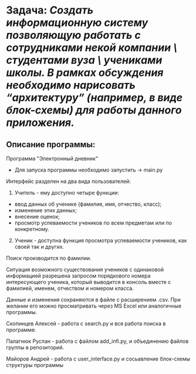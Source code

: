 # Задача: *Создать информационную систему позволяющую работать с сотрудниками некой компании \ студентами вуза \ учениками школы. В рамках обсуждения необходимо нарисовать “архитектуру” (например, в виде блок-схемы) для работы данного приложения.*

## Описание программы:

Программа "Электронный дневник"

- Для запуска программы необходимо запустить -> main.py

Интерфейс разделен на два вида пользователей:
1. Учитель - ему доступно четыре функции:
- ввод данных об ученике (фамилия, имя, отчество, класс);
- изменение этих данных;
- внесение оценок;
- просмотр успеваемости учеников по всем предметам или по конкретному.

2. Ученик - доступна функция просмотра успеваемости учеников, как своей так и других.

Поиск производится по фамилии.

Ситуация возможного существования учеников с одинаковой информацией разрешена запросом порядкового номера интересующего ученика, который выводится в консоль вместе с фамилией, именем, отчеством и номером класса.

Данные и изменения сохраняются в файле с расширением .csv. При желании его можно просматривать через MS Excel или аналогичные программы.

Скопинцев Алексей - работа с search.py и вся работа поиска в программе.

Палагнюк Руслан - работа c файлом add_infi.py, и объединению файлов группы в репозиторий.

Майоров Андрей - работа с user_interface.py и сосьавление блок-схемы структуры программы
